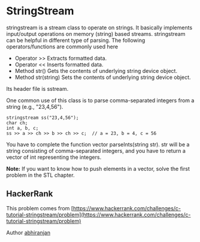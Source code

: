 # StringStream

stringstream is a stream class to operate on strings. It basically implements input/output operations on memory (string) based streams. stringstream can be helpful in different type of parsing. The following operators/functions are commonly used here

 - Operator >> Extracts formatted data.
 - Operator << Inserts formatted data.
 - Method str() Gets the contents of underlying string device object.
 - Method str(string) Sets the contents of underlying string device object.

Its header file is sstream.

One common use of this class is to parse comma-separated integers from a string (e.g., "23,4,56").

```
stringstream ss("23,4,56");
char ch;
int a, b, c;
ss >> a >> ch >> b >> ch >> c;  // a = 23, b = 4, c = 56
```

You have to complete the function vector parseInts(string str). str will be a string consisting of comma-separated integers, and you have to return a vector of int representing the integers.

**Note:** If you want to know how to push elements in a vector, solve the first problem in the STL chapter.

## HackerRank

This problem comes from [https://www.hackerrank.com/challenges/c-tutorial-stringstream/problem](https://www.hackerrank.com/challenges/c-tutorial-stringstream/problem)

Author [abhiranjan](https://www.hackerrank.com/abhiranjan)